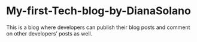 # My-first-Tech-blog-by-DianaSolano
This is a blog where developers can publish their blog posts and comment on other developers’ posts as well. 

